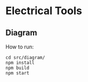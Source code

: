 # Electrical Tools

## Diagram

How to run:  
```
cd src/diagram/
npm install
npm build
npm start
```